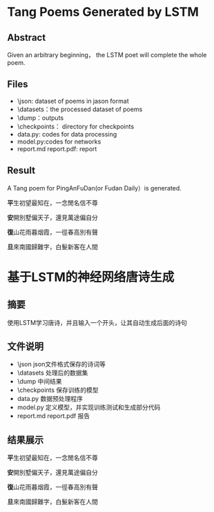 # Tang Poems Generated by LSTM

## Abstract
Given an arbitrary beginning， the LSTM poet will complete the whole poem.

## Files
* \json: dataset of poems in jason format
* \datasets：the processed dataset of poems
* \dump：outputs
* \checkpoints： directory for checkpoints
* data.py: codes for data processing
* model.py:codes for networks 
* report.md report.pdf: report

## Result
A Tang poem for PingAnFuDan(or Fudan Daily）is generated.

**平**生初望最知在，一念閒名信不尊

**安**開別墅偏天子，還見萬途偏自分

**復**山花雨暮烟霞，一徑春高別有聲

**旦**來南國歸難字，白髮新客在人間

# 基于LSTM的神经网络唐诗生成

## 摘要
使用LSTM学习唐诗，并且输入一个开头，让其自动生成后面的诗句

## 文件说明

* \json json文件格式保存的诗词等
* \datasets 处理后的数据集
* \dump 中间结果
* \checkpoints 保存训练的模型
* data.py 数据预处理程序
* model.py 定义模型，并实现训练测试和生成部分代码
* report.md report.pdf 报告


## 结果展示


**平**生初望最知在，一念閒名信不尊

**安**開別墅偏天子，還見萬途偏自分

**復**山花雨暮烟霞，一徑春高別有聲

**旦**來南國歸難字，白髮新客在人間
